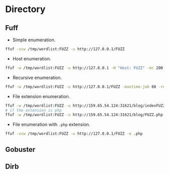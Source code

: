 # Directory

## Fuff

* Simple enumeration.

```bash
ffuf -vcw /tmp/wordlist:FUZZ -u http://127.0.0.1/FUZZ
```

* Host enumeration.

```bash
ffuf -w /tmp/wordlist:FUZZ -u http://127.0.0.1 -H "Host: FUZZ" -mc 200
```

* Recursive enumeration.

```bash
ffuf -w /tmp/wordlist:FUZZ -u http://127.0.0.1/FUZZ -maxtime-job 60 -recursion -recursion-depth 2
```

* File extension enumeration.

```bash
ffuf -w /tmp/wordlist:FUZZ -u http://159.65.54.124:31621/blog/indexFUZZ
# if the extension is php
ffuf -w /tmp/wordlist:FUZZ -u http://159.65.54.124:31621/blog/FUZZ.php
```

* File enumeration with `.php` extension.

```bash
ffuf -vcw /tmp/wordlist:FUZZ -u http://127.0.0.1/FUZZ -e .php
```







## Gobuster

## Dirb
